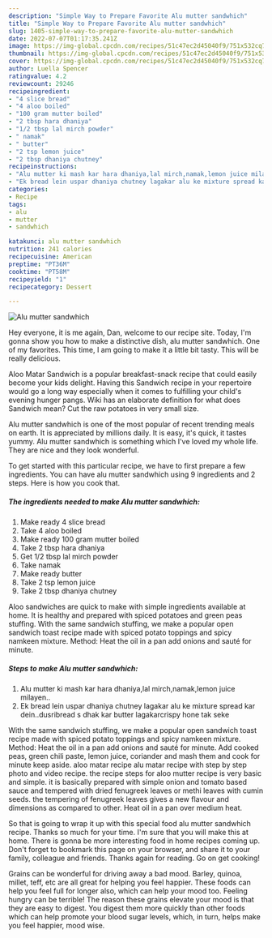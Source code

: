 ```yaml
---
description: "Simple Way to Prepare Favorite Alu mutter sandwhich"
title: "Simple Way to Prepare Favorite Alu mutter sandwhich"
slug: 1405-simple-way-to-prepare-favorite-alu-mutter-sandwhich
date: 2022-07-07T01:17:35.241Z
image: https://img-global.cpcdn.com/recipes/51c47ec2d45040f9/751x532cq70/alu-mutter-sandwhich-recipe-main-photo.jpg
thumbnail: https://img-global.cpcdn.com/recipes/51c47ec2d45040f9/751x532cq70/alu-mutter-sandwhich-recipe-main-photo.jpg
cover: https://img-global.cpcdn.com/recipes/51c47ec2d45040f9/751x532cq70/alu-mutter-sandwhich-recipe-main-photo.jpg
author: Luella Spencer
ratingvalue: 4.2
reviewcount: 29246
recipeingredient:
- "4 slice bread"
- "4 aloo boiled"
- "100 gram mutter boiled"
- "2 tbsp hara dhaniya"
- "1/2 tbsp lal mirch powder"
- " namak"
- " butter"
- "2 tsp lemon juice"
- "2 tbsp dhaniya chutney"
recipeinstructions:
- "Alu mutter ki mash kar hara dhaniya,lal mirch,namak,lemon juice milayen.."
- "Ek bread lein uspar dhaniya chutney lagakar alu ke mixture spread kar dein..dusribread s dhak kar butter lagakarcrispy hone tak seke"
categories:
- Recipe
tags:
- alu
- mutter
- sandwhich

katakunci: alu mutter sandwhich 
nutrition: 241 calories
recipecuisine: American
preptime: "PT36M"
cooktime: "PT58M"
recipeyield: "1"
recipecategory: Dessert

---
```



![Alu mutter sandwhich](https://img-global.cpcdn.com/recipes/51c47ec2d45040f9/751x532cq70/alu-mutter-sandwhich-recipe-main-photo.jpg)

Hey everyone, it is me again, Dan, welcome to our recipe site. Today, I'm gonna show you how to make a distinctive dish, alu mutter sandwhich. One of my favorites. This time, I am going to make it a little bit tasty. This will be really delicious.

Aloo Matar Sandwich is a popular breakfast-snack recipe that could easily become your kids delight. Having this Sandwich recipe in your repertoire would go a long way especially when it comes to fulfilling your child&#39;s evening hunger pangs. Wiki has an elaborate definition for what does Sandwich mean? Cut the raw potatoes in very small size.

Alu mutter sandwhich is one of the most popular of recent trending meals on earth. It is appreciated by millions daily. It is easy, it's quick, it tastes yummy. Alu mutter sandwhich is something which I've loved my whole life. They are nice and they look wonderful.


To get started with this particular recipe, we have to first prepare a few ingredients. You can have alu mutter sandwhich using 9 ingredients and 2 steps. Here is how you cook that.

<!--inarticleads1-->

##### The ingredients needed to make Alu mutter sandwhich:

1. Make ready 4 slice bread
1. Take 4 aloo boiled
1. Make ready 100 gram mutter boiled
1. Take 2 tbsp hara dhaniya
1. Get 1/2 tbsp lal mirch powder
1. Take  namak
1. Make ready  butter
1. Take 2 tsp lemon juice
1. Take 2 tbsp dhaniya chutney


Aloo sandwiches are quick to make with simple ingredients available at home. It is healthy and prepared with spiced potatoes and green peas stuffing. With the same sandwich stuffing, we make a popular open sandwich toast recipe made with spiced potato toppings and spicy namkeen mixture. Method: Heat the oil in a pan add onions and sauté for minute. 

<!--inarticleads2-->

##### Steps to make Alu mutter sandwhich:

1. Alu mutter ki mash kar hara dhaniya,lal mirch,namak,lemon juice milayen..
1. Ek bread lein uspar dhaniya chutney lagakar alu ke mixture spread kar dein..dusribread s dhak kar butter lagakarcrispy hone tak seke


With the same sandwich stuffing, we make a popular open sandwich toast recipe made with spiced potato toppings and spicy namkeen mixture. Method: Heat the oil in a pan add onions and sauté for minute. Add cooked peas, green chili paste, lemon juice, coriander and mash them and cook for minute keep aside. aloo matar recipe alu matar recipe with step by step photo and video recipe. the recipe steps for aloo mutter recipe is very basic and simple. it is basically prepared with simple onion and tomato based sauce and tempered with dried fenugreek leaves or methi leaves with cumin seeds. the tempering of fenugreek leaves gives a new flavour and dimensions as compared to other. Heat oil in a pan over medium heat. 

So that is going to wrap it up with this special food alu mutter sandwhich recipe. Thanks so much for your time. I'm sure that you will make this at home. There is gonna be more interesting food in home recipes coming up. Don't forget to bookmark this page on your browser, and share it to your family, colleague and friends. Thanks again for reading. Go on get cooking!

Grains can be wonderful for driving away a bad mood. Barley, quinoa, millet, teff, etc are all great for helping you feel happier. These foods can help you feel full for longer also, which can help your mood too. Feeling hungry can be terrible! The reason these grains elevate your mood is that they are easy to digest. You digest them more quickly than other foods which can help promote your blood sugar levels, which, in turn, helps make you feel happier, mood wise.
